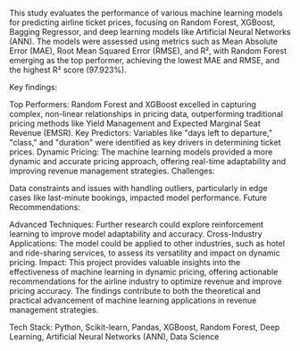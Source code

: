This study evaluates the performance of various machine learning models for predicting airline ticket prices, focusing on Random Forest, XGBoost, Bagging Regressor, and deep learning models like Artificial Neural Networks (ANN). The models were assessed using metrics such as Mean Absolute Error (MAE), Root Mean Squared Error (RMSE), and R², with Random Forest emerging as the top performer, achieving the lowest MAE and RMSE, and the highest R² score (97.923%).

Key findings:

Top Performers: Random Forest and XGBoost excelled in capturing complex, non-linear relationships in pricing data, outperforming traditional pricing methods like Yield Management and Expected Marginal Seat Revenue (EMSR).
Key Predictors: Variables like "days left to departure," "class," and "duration" were identified as key drivers in determining ticket prices.
Dynamic Pricing: The machine learning models provided a more dynamic and accurate pricing approach, offering real-time adaptability and improving revenue management strategies.
Challenges:

Data constraints and issues with handling outliers, particularly in edge cases like last-minute bookings, impacted model performance.
Future Recommendations:

Advanced Techniques: Further research could explore reinforcement learning to improve model adaptability and accuracy.
Cross-Industry Applications: The model could be applied to other industries, such as hotel and ride-sharing services, to assess its versatility and impact on dynamic pricing.
Impact:
This project provides valuable insights into the effectiveness of machine learning in dynamic pricing, offering actionable recommendations for the airline industry to optimize revenue and improve pricing accuracy. The findings contribute to both the theoretical and practical advancement of machine learning applications in revenue management strategies.

Tech Stack: Python, Scikit-learn, Pandas, XGBoost, Random Forest, Deep Learning, Artificial Neural Networks (ANN), Data Science
